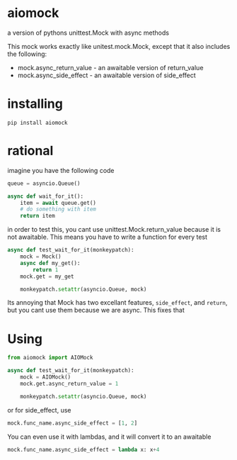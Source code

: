 # aiomock
a version of pythons unittest.Mock with async methods

This mock works exactly like unitest.mock.Mock, except that it also includes the following:

* mock.async_return_value  - an awaitable version of return_value
* mock.async_side_effect   - an awaitable version of side_effect

# installing

```
pip install aiomock
```

# rational

imagine you have the following code

```python
queue = asyncio.Queue()

async def wait_for_it():
    item = await queue.get()
    # do something with item
    return item
```

in order to test this, you cant use unittest.Mock.return_value because it is
not awaitable. This means you have to write a function for every test

```python
async def test_wait_for_it(monkeypatch):
    mock = Mock()
    async def my_get():
        return 1
    mock.get = my_get

    monkeypatch.setattr(asyncio.Queue, mock)
```

Its annoying that Mock has two excellant features, `side_effect`, and `return`, but
you cant use them because we are async. This fixes that

# Using
```python
from aiomock import AIOMock

async def test_wait_for_it(monkeypatch):
    mock = AIOMock()
    mock.get.async_return_value = 1

    monkeypatch.setattr(asyncio.Queue, mock)
```

or for side_effect, use

```python
mock.func_name.async_side_effect = [1, 2]
```

You can even use it with lambdas, and it will convert it to an awaitable

```python
mock.func_name.async_side_effect = lambda x: x+4
```

